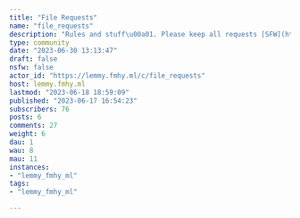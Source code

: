 ```yaml
---
title: "File Requests" 
name: "file_requests"
description: "Rules and stuff\u00a01. Please keep all requests [SFW](https://lemmy.fmhy.ml/post/112491)!  2. FMHY has a [very detailed index of sites](https://fmhy.pages.dev/) to search through. Please try your best to check there before you make your request here. Odds are it's there. 3. Linking directly to pirated files is strictly forbidden on this instance. You can DM direct links or post the homepage of where the file is. **DO NOT SHARE DIRECT LINKS TO PIRATED FILES OUTSIDE OF DMs** 4. Please be descriptive when asking for a file. Let us know what OS you need the software for. Tell us whether or not [title] is a movie or game. Give as much detail as you believe to be necessary for us to help you. 5. Use caution when opening a link or file. FMHY offers a [multitude of safety options](https://fmhy.pages.dev/adblockvpnguide/) that you should take advantage of. 6. Be kind! Say thanks when your request has been fulfilled. Edit your post to let us know it's been taken care of. Take a moment to check the replies and see if someone else is looking for the same file. You are encouraged to forward the link to others through DMs!"
type: community
date: "2023-06-30 13:13:47"
draft: false
nsfw: false
actor_id: "https://lemmy.fmhy.ml/c/file_requests"
host: lemmy.fmhy.ml
lastmod: "2023-06-18 18:59:09"
published: "2023-06-17 16:54:23"
subscribers: 76
posts: 6
comments: 27
weight: 6
dau: 1
wau: 8
mau: 11
instances:
- "lemmy_fmhy_ml"
tags: 
- "lemmy_fmhy_ml"

---
```

